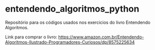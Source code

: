 # entendendo_algoritmos_python
Repositório para os códigos usados nos exercicios do livro Entendendo Algoritmos.

Link para comprar o livro: https://www.amazon.com.br/Entendendo-Algoritmos-Ilustrado-Programadores-Curiosos/dp/8575225634

